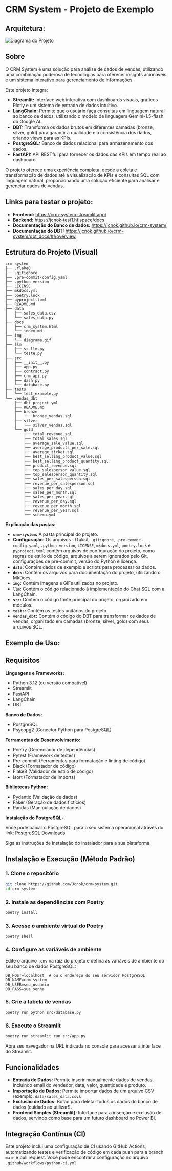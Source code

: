 # CRM System - Projeto de Exemplo

## Arquitetura:
![Diagrama do Projeto](img/diagrama.gif)



## Sobre

O CRM System é uma solução para análise de dados de vendas, utilizando uma combinação poderosa de tecnologias para oferecer insights acionáveis e um sistema interativo para gerenciamento de informações. 

Este projeto integra:

- **Streamlit:** Interface web interativa com dashboards visuais, gráficos Plotly e um sistema de entrada de dados intuitivo.
- **LangChain:**  Permite que o usuário faça consultas em linguagem natural ao banco de dados, utilizando o modelo de linguagem Gemini-1.5-flash do Google AI.
- **DBT:**  Transforma os dados brutos em diferentes camadas (bronze, silver, gold) para garantir a qualidade e a consistência dos dados, criando views para as KPIs.
- **PostgreSQL:** Banco de dados relacional para armazenamento dos dados.
- **FastAPI:**  API RESTful para fornecer os dados das KPIs em tempo real ao dashboard.

O projeto oferece uma experiência completa, desde a coleta e transformação de dados até a visualização de KPIs e consultas SQL com linguagem natural, proporcionando uma solução eficiente para analisar e gerenciar dados de vendas.

## Links para testar o projeto:

- **Frontend:** https://crm-system.streamlit.app/
- **Backend:** https://jcnok-test1.hf.space/docs
- **Documentação do Banco de dados:** https://jcnok.github.io/crm-system/
- **Documentação do DBT:** https://jcnok.github.io/crm-system/dbt_docs/#!/overview

## Estrutura do Projeto (Visual)

```
crm-system
├── .flake8
├── .gitignore
├── .pre-commit-config.yaml
├── .python-version
├── LICENSE
├── mkdocs.yml
├── poetry.lock
├── pyproject.toml
├── README.md
├── data
│   ├── sales_data.csv
│   └── sales_data.py
├── docs
│   ├── crm_system.html   
│   └── index.md
├── img
│   └── diagrama.gif
├── llm
│   ├── st_llm.py
│   └── teste.py
├── src
│   ├── __init__.py
│   ├── app.py   
│   ├── contract.py
│   ├── crm_api.py
│   ├── dash.py    
│   └── database.py
├── tests
│   └── test_example.py
└── vendas_dbt
    ├── dbt_project.yml
    ├── README.md
    ├── bronze
    │   └── bronze_vendas.sql
    ├── silver
    │   └── silver_vendas.sql
    └── gold
        ├── total_revenue.sql
        ├── total_sales.sql
        ├── average_sale_value.sql
        ├── average_products_per_sale.sql
        ├── average_ticket.sql
        ├── best_selling_product_value.sql
        ├── best_selling_product_quantity.sql
        ├── product_revenue.sql
        ├── top_salesperson_value.sql
        ├── top_salesperson_quantity.sql
        ├── sales_per_salesperson.sql
        ├── revenue_per_salesperson.sql
        ├── sales_per_day.sql
        ├── sales_per_month.sql
        ├── sales_per_year.sql
        ├── revenue_per_day.sql
        ├── revenue_per_month.sql
        ├── revenue_per_year.sql
        └── schema.yml
```

**Explicação das pastas:**

- **`crm-system`:**  A pasta principal do projeto.
- **Configuração:**  Os arquivos `.flake8`, `.gitignore`, `.pre-commit-config.yaml`, `.python-version`, `LICENSE`, `mkdocs.yml`, `poetry.lock` e `pyproject.toml` contêm arquivos de configuração do projeto, como regras de estilo de código, arquivos a serem ignorados pelo Git, configurações de pré-commit, versão do Python e licença.
- **`data`:**  Contém dados de exemplo e scripts para processar os dados.
- **`docs`:**  Contém os arquivos para documentação do projeto, utilizando o MkDocs.
- **`img`:**  Contém imagens e GIFs utilizados no projeto.
- **`llm`:**  Contém o código relacionado à implementação do Chat SQL com a LangChain.
- **`src`:**  Contém o código fonte principal do projeto, organizado em módulos.
- **`tests`:**  Contém os testes unitários do projeto.
- **`vendas_dbt`:**  Contém o código do DBT para transformar os dados de vendas, organizado em camadas (bronze, silver, gold) com seus arquivos SQL.

## Exemplo de Uso:



## Requisitos

**Linguagens e Frameworks:**

- Python 3.12 (ou versão compatível)
- Streamlit
- FastAPI
- LangChain
- DBT

**Banco de Dados:**

- PostgreSQL
- Psycopg2 (Conector Python para PostgreSQL)

**Ferramentas de Desenvolvimento:**

- Poetry (Gerenciador de dependências)
- Pytest (Framework de testes)
- Pre-commit (Ferramentas para formatação e linting de código)
- Black (Formatador de código)
- Flake8 (Validador de estilo de código)
- Isort (Formatador de imports)

**Bibliotecas Python:**

- Pydantic (Validação de dados)
- Faker (Geração de dados fictícios)
- Pandas (Manipulação de dados)

**Instalação do PostgreSQL:**

Você pode baixar o PostgreSQL para o seu sistema operacional através do link: [PostgreSQL Downloads](https://www.postgresql.org/download/)

Siga as instruções de instalação do instalador para a sua plataforma.


## Instalação e Execução (Método Padrão)

### 1. Clone o repositório

```bash
git clone https://github.com/Jcnok/crm-system.git
cd crm-system
```

### 2. Instale as dependências com Poetry

```bash
poetry install 
```

### 3. Acesse o ambiente virtual do Poetry

```bash
poetry shell
```

### 4. Configure as variáveis de ambiente

Edite o arquivo `.env` na raiz do projeto e defina as variáveis de ambiente do seu banco de dados PostgreSQL:

```
DB_HOST=localhost  # ou o endereço do seu servidor PostgreSQL
DB_NAME=crm_system
DB_USER=seu_usuario
DB_PASS=sua_senha
```

### 5. Crie a tabela de vendas

```bash
poetry run python src/database.py
```

### 6. Execute o Streamlit

```bash
poetry run streamlit run src/app.py
```


Abra seu navegador na URL indicada no console para acessar a interface do Streamlit.


## Funcionalidades

- **Entrada de Dados:** Permite inserir manualmente dados de vendas, incluindo email do vendedor, data, valor, quantidade e produto.
- **Importação de Dados:** Permite importar dados de um arquivo CSV (exemplo: `data/sales_data.csv`).
- **Exclusão de Dados:** Botão para deletar todos os dados do banco de dados (cuidado ao utilizar!).
- **Frontend Simples (Streamlit):** Interface para a inserção e exclusão de dados, servindo como base para um futuro dashboard no Power BI.


## Integração Contínua (CI)

Este projeto inclui uma configuração de CI usando GitHub Actions, automatizando testes e verificação de código em cada push para a branch `main` e pull request. Você pode encontrar a configuração no arquivo `.github/workflows/python-ci.yml`.
